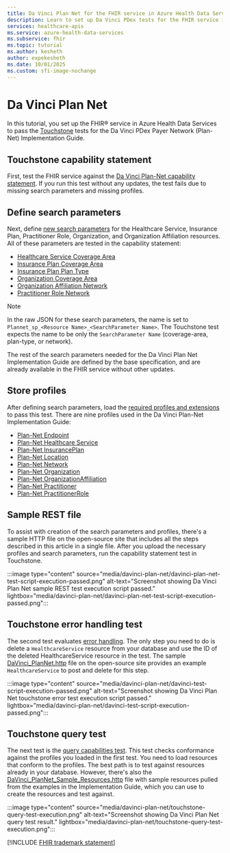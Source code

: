```yaml
---
title: Da Vinci Plan Net for the FHIR service in Azure Health Data Services
description: Learn to set up Da Vinci PDex tests for the FHIR service in Azure Health Data Services with this tutorial on defining search parameters, loading profiles, and running touchstone tests.
services: healthcare-apis
ms.service: azure-health-data-services
ms.subservice: fhir
ms.topic: tutorial
ms.author: kesheth
author: expekesheth
ms.date: 10/01/2025
ms.custom: sfi-image-nochange
---
```


# Da Vinci Plan Net

In this tutorial, you set up the FHIR&reg; service in Azure Health Data Services to pass the [Touchstone](https://touchstone.aegis.net/touchstone/) tests for the Da Vinci PDex Payer Network (Plan-Net) Implementation Guide.

## Touchstone capability statement

First, test the FHIR service against the [Da Vinci Plan-Net capability statement](https://touchstone.aegis.net/touchstone/testdefinitions?selectedTestGrp=/FHIRSandbox/DaVinci/FHIR4-0-1-Test/PDEX/PlanNet/00-Capability&activeOnly=false&contentEntry=TEST_SCRIPTS). If you run this test without any updates, the test fails due to missing search parameters and missing profiles.

## Define search parameters

Next, define [new search parameters](how-to-do-custom-search.md) for the Healthcare Service, Insurance Plan, Practitioner Role, Organization, and Organization Affiliation resources. All of these parameters are tested in the capability statement:

- [Healthcare Service Coverage Area](http://hl7.org/fhir/us/davinci-pdex-plan-net/STU1/SearchParameter-healthcareservice-coverage-area.html)
- [Insurance Plan Coverage Area](http://hl7.org/fhir/us/davinci-pdex-plan-net/STU1/SearchParameter-insuranceplan-coverage-area.html)
- [Insurance Plan Plan Type](http://hl7.org/fhir/us/davinci-pdex-plan-net/STU1/SearchParameter-insuranceplan-plan-type.html)
- [Organization Coverage Area](http://hl7.org/fhir/us/davinci-pdex-plan-net/STU1/SearchParameter-organization-coverage-area.html)
- [Organization Affiliation Network](http://hl7.org/fhir/us/davinci-pdex-plan-net/STU1/SearchParameter-organizationaffiliation-network.html)
- [Practitioner Role Network](http://hl7.org/fhir/us/davinci-pdex-plan-net/STU1/SearchParameter-practitionerrole-network.html)

> [!NOTE]
> In the raw JSON for these search parameters, the name is set to `Plannet_sp_<Resource Name>_<SearchParameter Name>`. The Touchstone test expects the name to be only the `SearchParameter Name` (coverage-area, plan-type, or network).

The rest of the search parameters needed for the Da Vinci Plan Net Implementation Guide are defined by the base specification, and are already available in the FHIR service without other updates.

## Store profiles

After defining search parameters, load the [required profiles and extensions](./store-profiles-in-fhir.md#accessing-profiles-and-storing-profiles) to pass this test. There are nine profiles used in the Da Vinci Plan-Net Implementation Guide:

- [Plan-Net Endpoint](http://hl7.org/fhir/us/davinci-pdex-plan-net/STU1/StructureDefinition-plannet-Endpoint.html)
- [Plan-Net Healthcare Service](http://hl7.org/fhir/us/davinci-pdex-plan-net/STU1/StructureDefinition-plannet-HealthcareService.html)
- [Plan-Net InsurancePlan](http://hl7.org/fhir/us/davinci-pdex-plan-net/STU1/StructureDefinition-plannet-InsurancePlan.html) 
- [Plan-Net Location](http://hl7.org/fhir/us/davinci-pdex-plan-net/STU1/StructureDefinition-plannet-Location.html)
- [Plan-Net Network](http://hl7.org/fhir/us/davinci-pdex-plan-net/STU1/StructureDefinition-plannet-Network.html)
- [Plan-Net Organization](http://hl7.org/fhir/us/davinci-pdex-plan-net/STU1/StructureDefinition-plannet-Organization.html)
- [Plan-Net OrganizationAffiliation](http://hl7.org/fhir/us/davinci-pdex-plan-net/STU1/StructureDefinition-plannet-OrganizationAffiliation.html)
- [Plan-Net Practitioner](http://hl7.org/fhir/us/davinci-pdex-plan-net/STU1/StructureDefinition-plannet-Practitioner.html)
- [Plan-Net PractitionerRole](http://hl7.org/fhir/us/davinci-pdex-plan-net/STU1/StructureDefinition-plannet-PractitionerRole.html)

## Sample REST file

To assist with creation of the search parameters and profiles, there's a sample HTTP file on the open-source site that includes all the steps described in this article in a single file. After you upload the necessary profiles and search parameters, run the capability statement test in Touchstone.

:::image type="content" source="media/davinci-plan-net/davinci-plan-net-test-script-execution-passed.png" alt-text="Screenshot showing Da Vinci Plan Net sample REST test execution script passed." lightbox="media/davinci-plan-net/davinci-plan-net-test-script-execution-passed.png":::

## Touchstone error handling test

The second test evaluates [error handling](https://touchstone.aegis.net/touchstone/testdefinitions?selectedTestGrp=/FHIRSandbox/DaVinci/FHIR4-0-1-Test/PDEX/PlanNet/01-Error-Codes&activeOnly=false&contentEntry=TEST_SCRIPTS). The only step you need to do is delete a `HealthcareService` resource from your database and use the ID of the deleted HealthcareService resource in the test. The sample [DaVinci_PlanNet.http](https://github.com/microsoft/fhir-server/blob/main/docs/rest/DaVinciPlanNet/DaVinci_PlanNet.http) file on the open-source site provides an example `HealthcareService` to post and delete for this step.

:::image type="content" source="media/davinci-plan-net/davinci-test-script-execution-passed.png" alt-text="Screenshot showing Da Vinci Plan Net touchstone error test execution script passed." lightbox="media/davinci-plan-net/davinci-test-script-execution-passed.png":::

## Touchstone query test

The next test is the [query capabilities test](https://touchstone.aegis.net/touchstone/testdefinitions?selectedTestGrp=/FHIRSandbox/DaVinci/FHIR4-0-1-Test/PDEX/PlanNet/03-Query&activeOnly=false&contentEntry=TEST_SCRIPTS). This test checks conformance against the profiles you loaded in the first test. You need to load resources that conform to the profiles. The best path is to test against resources already in your database. However, there's also the [DaVinci_PlanNet_Sample_Resources.http](https://github.com/microsoft/fhir-server/blob/main/docs/rest/DaVinciPlanNet/DaVinci_PlanNet_Sample_Resources.http) file with sample resources pulled from the examples in the Implementation Guide, which you can use to create the resources and test against.  


:::image type="content" source="media/davinci-plan-net/touchstone-query-test-execution.png" alt-text="Screenshot showing Da Vinci Plan Net query test result." lightbox="media/davinci-plan-net/touchstone-query-test-execution.png":::

[!INCLUDE [FHIR trademark statement](../includes/healthcare-apis-fhir-trademark.md)]
